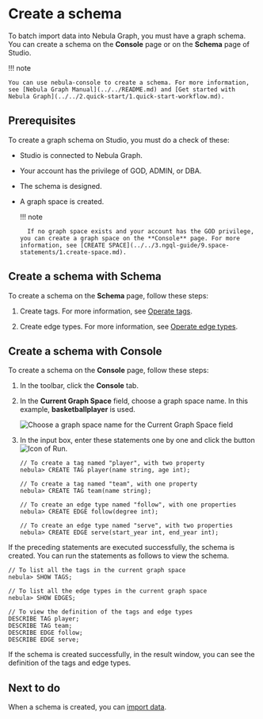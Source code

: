# Create a schema

To batch import data into Nebula Graph, you must have a graph schema. You can create a schema on the **Console** page or on the **Schema** page of Studio.

!!! note

    You can use nebula-console to create a schema. For more information, see [Nebula Graph Manual](../../README.md) and [Get started with Nebula Graph](../../2.quick-start/1.quick-start-workflow.md).

## Prerequisites

To create a graph schema on Studio, you must do a check of these:

- Studio is connected to Nebula Graph.

- Your account has the privilege of GOD, ADMIN, or DBA.

- The schema is designed.

- A graph space is created.
  
  !!! note

        If no graph space exists and your account has the GOD privilege, you can create a graph space on the **Console** page. For more information, see [CREATE SPACE](../../3.ngql-guide/9.space-statements/1.create-space.md).

## Create a schema with Schema

To create a schema on the **Schema** page, follow these steps:

1. Create tags. For more information, see [Operate tags](../manage-schema/st-ug-crud-tag.md).

2. Create edge types. For more information, see [Operate edge types](../manage-schema/st-ug-crud-edge-type.md).

## Create a schema with Console

To create a schema on the **Console** page, follow these steps:

1. In the toolbar, click the **Console** tab.

2. In the **Current Graph Space** field, choose a graph space name. In this example, **basketballplayer** is used.

   ![Choose a graph space name for the Current Graph Space field](../figs/st-ug-031.png "Choose a graph space")

3. In the input box, enter these statements one by one and click the button ![Icon of Run](https://docs-cdn.nebula-graph.com.cn/nebula-studio-docs/st-ug-008.png "Run").

   ```ngql
   // To create a tag named "player", with two property
   nebula> CREATE TAG player(name string, age int);
   
   // To create a tag named "team", with one property
   nebula> CREATE TAG team(name string);

   // To create an edge type named "follow", with one properties
   nebula> CREATE EDGE follow(degree int);

   // To create an edge type named "serve", with two properties
   nebula> CREATE EDGE serve(start_year int, end_year int);
   ```

If the preceding statements are executed successfully, the schema is created. You can run the statements as follows to view the schema.

```ngql
// To list all the tags in the current graph space
nebula> SHOW TAGS;

// To list all the edge types in the current graph space
nebula> SHOW EDGES;

// To view the definition of the tags and edge types
DESCRIBE TAG player;
DESCRIBE TAG team;
DESCRIBE EDGE follow;
DESCRIBE EDGE serve;
```

If the schema is created successfully, in the result window, you can see the definition of the tags and edge types.

## Next to do

When a schema is created, you can [import data](st-ug-import-data.md).
